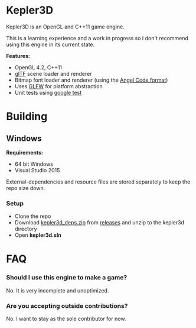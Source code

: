 # Kepler3D

Kepler3D is an OpenGL and C++11 game engine. 

This is a learning experience and a work in progress so I don't recommend using this engine in its current state.

**Features:**

- OpenGL 4.2, C++11
- [glTF](https://github.com/KhronosGroup/glTF) scene loader and renderer
- Bitmap font loader and renderer (using the [Angel Code format](http://www.angelcode.com/products/bmfont/))
- Uses [GLFW](http://www.glfw.org/) for platform abstraction
- Unit tests using [google test](https://github.com/google/googletest)

# Building

## Windows

**Requirements:**

- 64 bit Windows
- Visual Studio 2015

External-dependencies and resource files are stored separately to keep the repo size down.

### Setup

- Clone the repo
- Download [kepler3d_deps.zip](https://github.com/dgough/kepler3d/releases/download/v0.0.1/kepler3d_deps.zip) from [releases](https://github.com/dgough/kepler3d/releases) and unzip to the kepler3d directory
- Open **kepler3d.sln**

# FAQ

### Should I use this engine to make a game?

No. It is very incomplete and unoptimized. 

### Are you accepting outside contributions?

No. I want to stay as the sole contributor for now.
